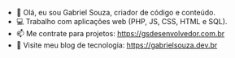 - 👋 Olá, eu sou Gabriel Souza, criador de código e conteúdo.
- 💻 Trabalho com aplicações web (PHP, JS, CSS, HTML e SQL).
- 📫 Me contrate para projetos: https://gsdesenvolvedor.com.br
- 🚀 Visite meu blog de tecnologia: https://gabrielsouza.dev.br
